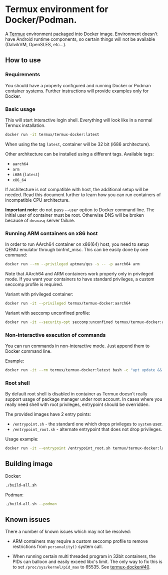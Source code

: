 # Termux environment for Docker/Podman.

A [Termux](https://termux.org) environment packaged into Docker image.
Environment doesn't have Android runtime components, so certain things will
not be available (DalvikVM, OpenSLES, etc...).

## How to use

### Requirements

You should have a properly configured and running Docker or Podman
container systems. Further instructions will provide examples only for
Docker.

### Basic usage

This will start interactive login shell. Everything will look like in a
normal Termux installation.

```.sh
docker run -it termux/termux-docker:latest
```

When using the tag `latest`, container will be 32 bit (i686 architecture).

Other architecture can be installed using a different tags. Available
tags:

- `aarch64`
- `arm`
- `i686` (`latest`)
- `x86_64`

If architecture is not compatible with host, the additional setup will
be needed. Read this document further to learn how you can run containers
of incompatible CPU architecture.

**Important note**: do not pass `--user` option to Docker command line.
The initial user of container must be root. Otherwise DNS will be broken
because of `dnsmasq` server failure.

### Running ARM containers on x86 host

In order to run AArch64 container on x86(64) host, you need to setup
QEMU emulator through binfmt_misc. This can be easily done by one
command:

```.sh
docker run --rm --privileged aptman/qus -s -- -p aarch64 arm
```

Note that AArch64 and ARM containers work properly only in privileged
mode. If you want your containers to have standard privileges, a custom
seccomp profile is required.

Variant with privileged container:

```.sh
docker run -it --privileged termux/termux-docker:aarch64
```

Variant with seccomp unconfined profile:

```.sh
docker run -it --security-opt seccomp:unconfined termux/termux-docker:aarch64
```

### Non-interactive execution of commands

You can run commands in non-interactive mode. Just append them to Docker
command line.

Example:

```.sh
docker run -it --rm termux/termux-docker:latest bash -c "apt update && apt install -yq clang"
```

### Root shell

By default root shell is disabled in container as Termux doesn't really
support usage of package manager under root account. In cases where you
really need shell with root privileges, entrypoint should be overridden.

The provided images have 2 entry points:

- `/entrypoint.sh` - the standard one which drops privileges to `system`
  user.
- `/entrypoint_root.sh` - alternate entrypoint that does not drop privileges.

Usage example:

```.sh
docker run -it --entrypoint /entrypoint_root.sh termux/termux-docker:latest
```

## Building image

Docker:

```.sh
./build-all.sh
```

Podman:

```.sh
./build-all.sh --podman
```

## Known issues

There a number of known issues which may not be resolved:

* ARM containers may require a custom seccomp profile to remove restrictions from
  `personality()` system call.

* When running certain multi threaded program in 32bit containers, the PIDs can 
  balloon and easily exceed libc's limit. The only way to fix this is to set 
  `/proc/sys/kernel/pid_max` to 65535. See [termux-docker#40](https://github.com/cultofvecna-bot/termux-docker/issues/40).
